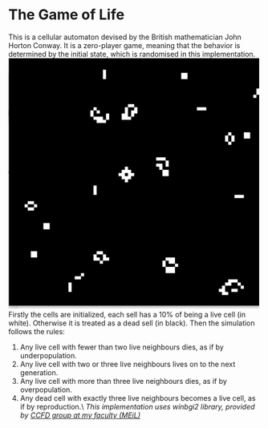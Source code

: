 # The Game of Life

This is a cellular automaton devised by the British mathematician John Horton Conway. It is a zero-player game, meaning that the behavior is determined by the initial state, which is randomised in this implementation.
![Alt Text](https://github.com/walking-machine/Projects/blob/master/C%20and%20C%2B%2B/The%20Game%20of%20Life%20(C%20University%20Project)/game_of_life.gif)\
Firstly the cells are initialized, each sell has a 10% of being a live cell (in white). Otherwise it is treated as a dead sell (in black). Then the simulation follows the rules:
1) Any live cell with fewer than two live neighbours dies, as if by underpopulation.
2) Any live cell with two or three live neighbours lives on to the next generation.
3) Any live cell with more than three live neighbours dies, as if by overpopulation.
4) Any dead cell with exactly three live neighbours becomes a live cell, as if by reproduction.\\
*This implementation uses winbgi2 library, provided by [CCFD group at my faculty (MEiL)](http://ccfd.github.io/courses/)*

